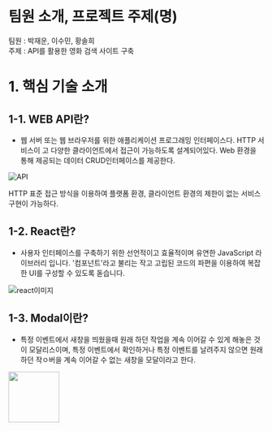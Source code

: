 # 팀원 소개, 프로젝트 주제(명)
팀원 : 박재운, 이수민, 황솔희   
주제 : API를 활용한 영화 검색 사이트 구축

# 1. 핵심 기술 소개
## 1-1. WEB API란?
- 웹 서버 또는 웹 브라우저를 위한 애플리케이션 프로그래밍 인터페이스다. HTTP 서비스이  고 다양한 클라이언트에서 접근이 가능하도록 설계되어있다. Web 환경을 통해 제공되는 데이터 CRUD인터페이스를 제공한다. 
  
![API](https://user-images.githubusercontent.com/64244851/164411402-8ecb42bf-cab1-4b03-8b62-0f3eb1f99f14.PNG)

HTTP 표준 접근 방식을 이용하여 플랫폼 환경, 클라이언트 환경의 제한이 없는 서비스 
구현이 가능하다.

## 1-2. React란?
- 사용자 인터페이스를 구축하기 위한 선언적이고 효율적이며 유연한 JavaScript 라이브러리 입니다. '컴포넌트'라고 불리는 작고 고립된 코드의 파편을 이용하여 복잡한 UI를 구성할 수 있도록 돋습니다.

![react이미지](https://user-images.githubusercontent.com/64244851/164410162-45bf5682-0f3e-4212-b49d-ac4b0cede8f9.PNG)

## 1-3. Modal이란?
- 특정 이벤트에서 새창을 띄웠을때 원래 하던 작업을 계속 이어갈 수 있게 해놓은 것이 모달리스이며, 특정 이벤트에서 확인하거나 특정 이벤트를 날려주지 않으면 원래 하던 작ㅇ버을 계속 이어갈 수 없는 새창을 모달이라고 한다.

<img src = "![modal](https://user-images.githubusercontent.com/64244851/164411483-14be3d33-346a-41b5-8784-5967484a9db8.gif)" width="100" height="100">



